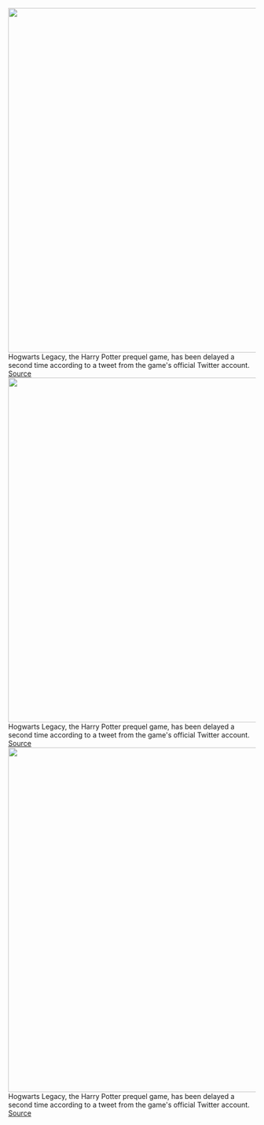 <img src='https://cdn.vox-cdn.com/thumbor/NCOXO1K7rleDQrgkehF-J05TThs=/0x0:3840x2160/1200x800/filters:focal(2081x540:2695x1154)/cdn.vox-cdn.com/uploads/chorus_image/image/71237188/EnIVQHKUYAEGfed.0.0.jpg' width='700px' /><br/>
Hogwarts Legacy, the Harry Potter prequel game, has been delayed a second time according to a tweet from the game's official Twitter account.
<a href='https://www.theverge.com/2022/8/12/23303100/hogwarts-legacy-delayed-harry-potter-prequel'> Source <a/><img src='https://cdn.vox-cdn.com/thumbor/NCOXO1K7rleDQrgkehF-J05TThs=/0x0:3840x2160/1200x800/filters:focal(2081x540:2695x1154)/cdn.vox-cdn.com/uploads/chorus_image/image/71237188/EnIVQHKUYAEGfed.0.0.jpg' width='700px' /><br/>
Hogwarts Legacy, the Harry Potter prequel game, has been delayed a second time according to a tweet from the game's official Twitter account.
<a href='https://www.theverge.com/2022/8/12/23303100/hogwarts-legacy-delayed-harry-potter-prequel'> Source <a/><img src='https://cdn.vox-cdn.com/thumbor/NCOXO1K7rleDQrgkehF-J05TThs=/0x0:3840x2160/1200x800/filters:focal(2081x540:2695x1154)/cdn.vox-cdn.com/uploads/chorus_image/image/71237188/EnIVQHKUYAEGfed.0.0.jpg' width='700px' /><br/>
Hogwarts Legacy, the Harry Potter prequel game, has been delayed a second time according to a tweet from the game's official Twitter account.
<a href='https://www.theverge.com/2022/8/12/23303100/hogwarts-legacy-delayed-harry-potter-prequel'> Source <a/>